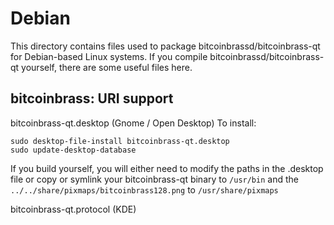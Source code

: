 
Debian
====================
This directory contains files used to package bitcoinbrassd/bitcoinbrass-qt
for Debian-based Linux systems. If you compile bitcoinbrassd/bitcoinbrass-qt yourself, there are some useful files here.

## bitcoinbrass: URI support ##


bitcoinbrass-qt.desktop  (Gnome / Open Desktop)
To install:

	sudo desktop-file-install bitcoinbrass-qt.desktop
	sudo update-desktop-database

If you build yourself, you will either need to modify the paths in
the .desktop file or copy or symlink your bitcoinbrass-qt binary to `/usr/bin`
and the `../../share/pixmaps/bitcoinbrass128.png` to `/usr/share/pixmaps`

bitcoinbrass-qt.protocol (KDE)

